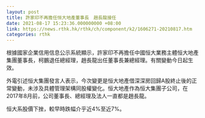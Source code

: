 ```yaml
---
layout: post
title: 許家印不再擔任恒大地產董事長　趙長龍接任
date: 2021-08-17 15:23:36.000000000 +08:00
link: https://news.rthk.hk/rthk/ch/component/k2/1606271-20210817.htm
categories: rthk
---
```


根據國家企業信用信息公示系統顯示，許家印不再擔任中國恒大業務主體恒大地產集團董事長，柯鵬退任總經理，趙長龍出任董事長兼總經理。有關變動今日起生效。

外電引述恒大集團發言人表示，今次變更是恒大地產借深深房回歸A股終止後的正常變動，未涉及具體管理架構同股權變化。恒大地產作為恒大集團子公司，在2017年8月前，公司董事長、總經理及法人一直都是趙長龍。

恒大系股價下挫，較早時跌幅介乎近4%至近7%。
